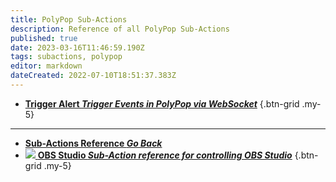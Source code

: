 ```yaml
---
title: PolyPop Sub-Actions
description: Reference of all PolyPop Sub-Actions
published: true
date: 2023-03-16T11:46:59.190Z
tags: subactions, polypop
editor: markdown
dateCreated: 2022-07-10T18:51:37.383Z
---
```


* [<i class="mdi mdi-variable-box text--polypop"></i>**Trigger Alert *Trigger Events in PolyPop via WebSocket***](/Sub-Actions/PolyPop/Trigger-Alert)
{.btn-grid .my-5}


---

- [<i class="mdi mdi-chevron-left"></i>**Sub-Actions Reference *Go Back***](/Sub-Actions)
- [<img src="https://streamer.bot/img/integrations/obs.svg"/> **OBS Studio *Sub-Action reference for controlling OBS Studio***](/Sub-Actions/OBS)
{.btn-grid .my-5}